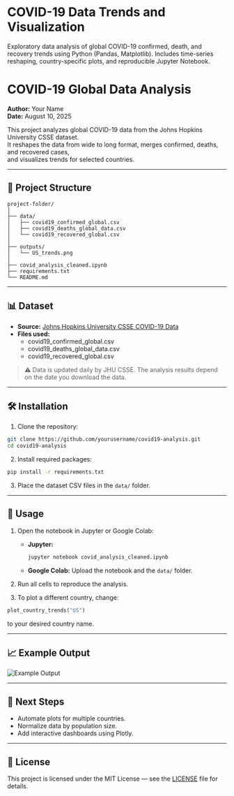 # COVID-19 Data Trends and Visualization
Exploratory data analysis of global COVID-19 confirmed, death, and recovery trends using Python (Pandas, Matplotlib). Includes time-series reshaping, country-specific plots, and reproducible Jupyter Notebook.
# COVID-19 Global Data Analysis

**Author:** Your Name  
**Date:** August 10, 2025  

This project analyzes global COVID-19 data from the Johns Hopkins University CSSE dataset.  
It reshapes the data from wide to long format, merges confirmed, deaths, and recovered cases,  
and visualizes trends for selected countries.

---

## 📂 Project Structure

```
project-folder/
│
├── data/
│   ├── covid19_confirmed_global.csv
│   ├── covid19_deaths_global_data.csv
│   └── covid19_recovered_global.csv
│
├── outputs/
│   └── US_trends.png
│
├── covid_analysis_cleaned.ipynb
├── requirements.txt
└── README.md
```

---

## 📊 Dataset

- **Source:** [Johns Hopkins University CSSE COVID-19 Data](https://github.com/CSSEGISandData/COVID-19)  
- **Files used:**
  - covid19_confirmed_global.csv
  - covid19_deaths_global_data.csv
  - covid19_recovered_global.csv

> ⚠️ Data is updated daily by JHU CSSE. The analysis results depend on the date you download the data.

---

## 🛠️ Installation

1. Clone the repository:
```bash
git clone https://github.com/yourusername/covid19-analysis.git
cd covid19-analysis
```

2. Install required packages:
```bash
pip install -r requirements.txt
```

3. Place the dataset CSV files in the `data/` folder.

---

## 🚀 Usage

1. Open the notebook in Jupyter or Google Colab:
   - **Jupyter:**  
     ```bash
     jupyter notebook covid_analysis_cleaned.ipynb
     ```
   - **Google Colab:** Upload the notebook and the `data/` folder.

2. Run all cells to reproduce the analysis.

3. To plot a different country, change:
```python
plot_country_trends("US")
```
to your desired country name.

---

## 📈 Example Output

![Example Output](outputs/US_trends.png)

---

## 📌 Next Steps

- Automate plots for multiple countries.
- Normalize data by population size.
- Add interactive dashboards using Plotly.

---

## 📄 License

This project is licensed under the MIT License — see the [LICENSE](LICENSE) file for details.
